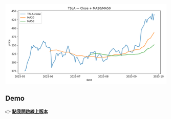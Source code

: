 ![Dashboard](app/data/plots/TSLA_ma.png)
## Demo
👉 [**點我開啟線上版本**](https://stockprices-dnavpqtkimcyswn8q2gxdq.streamlit.app/)
